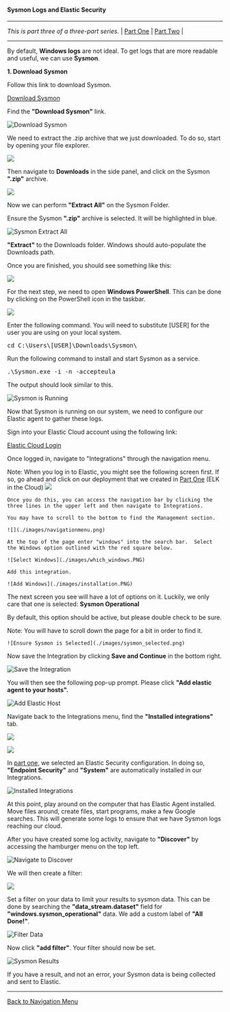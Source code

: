 #### Sysmon Logs and Elastic Security

---

*This is part three of a three-part series.*
	| [Part One](./elk_in_the_cloud.md "Elk in the Cloud") |
	[Part Two](./elastic_agent.md "Elastic Agents") |

---

By default, **Windows logs** are not ideal.  To get logs that are more readable and useful, we can use **Sysmon**. 

**1. Download Sysmon**

Follow this link to download Sysmon.

[Download Sysmon](https://docs.microsoft.com/en-us/sysinternals/downloads/sysmon "https://docs.microsoft.com/en-us/sysinternals/downloads/sysmon")

Find the **"Download Sysmon"** link.


![Download Sysmon](./images/sysmon_download.png)


We need to extract the .zip archive that we just downloaded. To do so, start by opening your file explorer.

![](./images/OpeningFileExplorer.png)

Then navigate to **Downloads** in the side panel, and click on the Sysmon **".zip"** archive.

![](./images/navigatetodownloads.png)

Now we can perform **"Extract All"** on the Sysmon Folder. 

Ensure the Sysmon **".zip"** archive is selected.  It will be highlighted in blue.

![Sysmon Extract All](./images/sysmon_extract_all.png)

**"Extract"** to the Downloads folder.  Windows should auto-populate the Downloads path.

Once you are finished, you should see something like this:

![](./images/sysmonfolder.png)

For the next step, we need to open **Windows PowerShell**. This can be done by clicking on the PowerShell icon in the taskbar.

![](./images/OpeningPowershell.png)

Enter the following command. You will need to substitute [USER] for the user you are using on your local system.

<pre>cd C:\Users\[USER]\Downloads\Sysmon\</pre>

Run the following command to install and start Sysmon as a service.


<pre>.\Sysmon.exe -i -n -accepteula</pre>

The output should look similar to this.


![Sysmon is Running](./images/sysmon_running.png)


Now that Sysmon is running on our system, we need to configure our Elastic agent to gather these logs.

Sign into your Elastic Cloud account using the following link:

[Elastic Cloud Login](https://cloud.elastic.co/login "https://cloud.elastic.co/login")


Once logged in, navigate to "Integrations" through the navigation menu.

Note:
	When you log in to Elastic, you might see the following screen first. If so, go ahead and click on our deployment that we created in [Part One](./elk_in_the_cloud.md "Elk in the Cloud") (ELK in the Cloud)
	![](./images/incaseyourelost.png)
	
	Once you do this, you can access the navigation bar by clicking the three lines in the upper left and then navigate to Integrations. 

	You may have to scroll to the bottom to find the Management section. 

	![](./images/navigationmenu.png)

	At the top of the page enter "windows" into the search bar.  Select the Windows option outlined with the red square below.

	![Select Windows](./images/which_windows.PNG)

	Add this integration.

	![Add Windows](./images/installation.PNG)


The next screen you see will have a lot of options on it. Luckily, we only care that one is selected: **Sysmon Operational**

By default, this option should be active, but please double check to be sure. 

Note:
	You will have to scroll down the page for a bit in order to find it. 
	
	![Ensure Sysmon is Selected](./images/sysmon_selected.png)


Now save the Integration by clicking **Save and Continue** in the bottom right.


![Save the Integration](./images/saveandnext.PNG)


You will then see the following pop-up prompt. Please click **"Add elastic agent to your hosts".**


![Add Elastic Host](./images/addelastichost.PNG)


Navigate back to the Integrations menu, find the **"Installed integrations"** tab.

![](./images/backtointegrations.png)

![](./images/clickinstalledintegrations.png)

In [part one](./elk_in_the_cloud.md "Elk in the Cloud"), we selected an Elastic Security configuration. In doing so, **"Endpoint Security"** and **"System"** are automatically installed in our Integrations.


![Installed Integrations](./images/integrations_extras.PNG)


At this point, play around on the computer that has Elastic Agent installed.  Move files around, create files, start programs, make a few Google searches.  This will generate some logs to ensure that we have Sysmon logs reaching our cloud.

After you have created some log activity, navigate to **"Discover"** by accessing the hamburger menu on the top left.

![Navigate to Discover](./images/navigatetodiscover.png)

We will then create a filter:

![](./images/createfilter.png)

Set a filter on your data to limit your results to sysmon data.  This can be done by searching the **"data_stream.dataset"** field for **"windows.sysmon_operational"** data. We add a custom label of **"All Done!"**. 

![Filter Data](./images/applied_filter.PNG)

Now click **"add filter"**. Your filter should now be set.

![Sysmon Results](./images/final.PNG)

If you have a result, and not an error, your Sysmon data is being collected and sent to Elastic.

***
[Back to Navigation Menu](/IntroClassFiles/navigation.md)